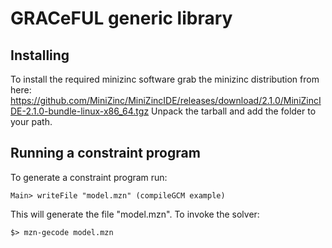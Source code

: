 # GRACeFUL generic library

## Installing
To install the required minizinc software grab
the minizinc distribution from here:
https://github.com/MiniZinc/MiniZincIDE/releases/download/2.1.0/MiniZincIDE-2.1.0-bundle-linux-x86_64.tgz
Unpack the tarball and add the folder to your path.

## Running a constraint program
To generate a constraint program run:
```
Main> writeFile "model.mzn" (compileGCM example)
```
This will generate the file "model.mzn".
To invoke the solver:
```
$> mzn-gecode model.mzn
```
